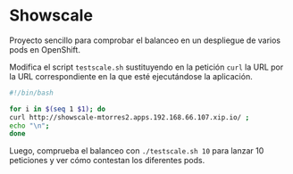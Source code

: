 # Showscale

Proyecto sencillo para comprobar el balanceo en un despliegue de varios pods en OpenShift. 

Modifica el script `testscale.sh` sustituyendo en la petición `curl` la URL por la URL correspondiente en la que esté ejecutándose la aplicación.


```bash
#!/bin/bash

for i in $(seq 1 $1); do
curl http://showscale-mtorres2.apps.192.168.66.107.xip.io/ ;
echo "\n";
done
```

Luego, comprueba el balanceo con `./testscale.sh 10` para lanzar 10 peticiones y ver cómo contestan los diferentes pods.